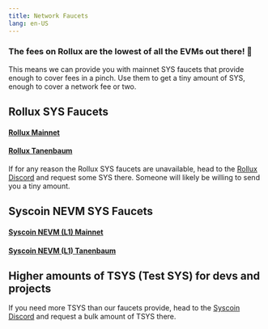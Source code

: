 ```yaml
---
title: Network Faucets 
lang: en-US
---
```


### The fees on Rollux are the lowest of all the EVMs out there! 🎉 
This means we can provide you with mainnet SYS faucets that provide enough to cover fees in a pinch. Use them to get a tiny amount of SYS, enough to cover a network fee or two.

## Rollux SYS Faucets

#### [Rollux Mainnet](https://rollux.id/faucet?chainId=570)

#### [Rollux Tanenbaum](https://rollux.id/faucet?chainId=57000)

If for any reason the Rollux SYS faucets are unavailable, head to the [Rollux Discord](https://discord.gg/rollux) and request some SYS there. Someone will likely be willing to send you a tiny amount.

## Syscoin NEVM SYS Faucets

#### [Syscoin NEVM (L1) Mainnet](https://rollux.id/faucet-nevm?chainId=57)

#### [Syscoin NEVM (L1) Tanenbaum](https://rollux.id/faucet-nevm?chainId=5700)

## Higher amounts of TSYS (Test SYS) for devs and projects

If you need more TSYS than our faucets provide, head to the [Syscoin Discord](https://discord.gg/syscoin) and request a bulk amount of TSYS there.
